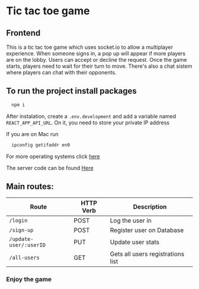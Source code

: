 # Tic tac toe game

## Frontend

This is a tic tac toe game which uses socket.io to allow a multiplayer experience. When someone signs in, a pop up will appear if more players are on the lobby. Users can accept or decline the request. Once the game starts, players need to wait for their turn to move. There's also a chat sistem where players can chat with their opponents.

## To run the project install packages

```bash
  npm i
```

After instalation, create a `.env.development` and add a variable named `REACT_APP_API_URL`. On it, you need to store your private IP address

If you are on Mac run 
```bash
  ipconfig getifaddr en0
```

For more operating systems click [here](https://www.avg.com/en/signal/find-ip-address)

The server code can be found [Here](https://github.com/ZabdielSeg/tic-tac-toe-server)

## Main routes:


|   Route   | HTTP Verb |   Description   |
|-----------|-----------|-----------------|
| `/login` |    POST    | Log the user in|
| `/sign-up` |    POST    | Register user on Database|
| `/update-user/:userID` |    PUT    | Update user stats|
| `/all-users` |    GET    | Gets all users registrations list|

### Enjoy the game